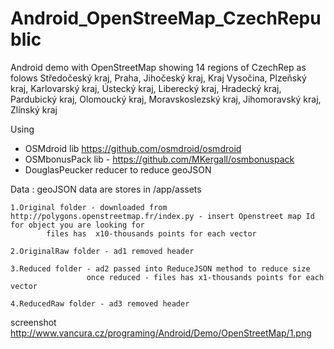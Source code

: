 # Android_OpenStreeMap_CzechRepublic

Android demo with OpenStreetMap showing 14 regions of CzechRep as folows
Středočeský kraj, Praha, Jihočeský kraj, Kraj Vysočina, Plzeňský kraj, Karlovarský kraj, Ústecký kraj, Liberecký kraj, Hradecký kraj, Pardubický kraj, Olomoucký kraj, Moravskoslezský kraj, Jihomoravský kraj, Zlínský kraj

Using 
- OSMdroid lib https://github.com/osmdroid/osmdroid
- OSMbonusPack lib - https://github.com/MKergall/osmbonuspack
- DouglasPeucker reducer to reduce geoJSON

Data : geoJSON data are stores in /app/assets

    1.Original folder - downloaded from http://polygons.openstreetmap.fr/index.py - insert Openstreet map Id for object you are looking for
            files has  x10-thousands points for each vector
            
    2.OriginalRaw folder - ad1 removed header
    
    3.Reduced folder - ad2 passed into ReduceJSON method to reduce size
                     once reduced - files has x1-thousands points for each vector
             
    4.ReducedRaw folder - ad3 removed header
    
    
screenshot
http://www.vancura.cz/programing/Android/Demo/OpenStreetMap/1.png
